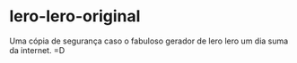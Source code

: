 lero-lero-original
==================

Uma cópia de segurança caso o fabuloso gerador de lero lero um dia suma da internet. =D